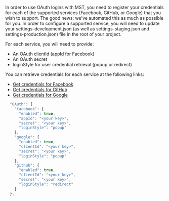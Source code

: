 In order to use OAuth logins with MST, you need to register your credentials for each of the supported services (Facebook, GitHub, or Google) that you wish to support. The good news: we've automated this as much as possible for you. In order to configure a supported service, you will need to update your <span class="badge">settings-development.json</span> (as well as <span class="badge">settings-staging.json</span> and <span class="badge">settings-production.json</span>) file in the root of your project.

For each service, you will need to provide:

* An OAuth <span class="badge">clientId</span> (appId for Facebook)
* An OAuth <span class="badge">secret</span>
* <span class="badge">loginStyle</span> for user credential retrieval (<span class="badge">popup</span> or <span class="badge">redirect</span>)

You can retrieve credentials for each service at the following links:

* [Get credentials for Facebook](https://developers.facebook.com/)
* [Get credentials for GitHub](https://github.com/settings/developers)
* [Get credentials for Google](https://console.developers.google.com/apis/credentials)

~~~js
  "OAuth": {
    "facebook": {
      "enabled": true,
      "appId": "<your key>",
      "secret": "<your key>",
      "loginStyle": "popup"
    },
    "google": {
      "enabled": true,
      "clientId": "<your key>",
      "secret": "<your key>",
      "loginStyle": "popup"
    },
    "github": {
      "enabled": true,
      "clientId": "<your key>",
      "secret": "<your key>",
      "loginStyle": "redirect"
    }
  },
~~~